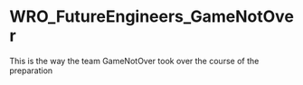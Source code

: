 # WRO_FutureEngineers_GameNotOver
This is the way the team GameNotOver took over the course of the preparation 
